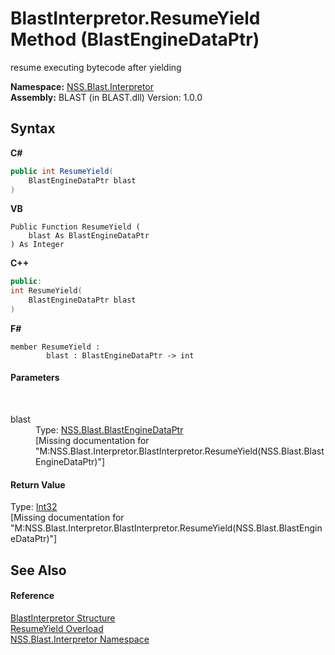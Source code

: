 # BlastInterpretor.ResumeYield Method (BlastEngineDataPtr)
 

resume executing bytecode after yielding

**Namespace:**&nbsp;<a href="bc1962ef-fc17-4dde-e64c-a350d8f217aa">NSS.Blast.Interpretor</a><br />**Assembly:**&nbsp;BLAST (in BLAST.dll) Version: 1.0.0

## Syntax

**C#**<br />
``` C#
public int ResumeYield(
	BlastEngineDataPtr blast
)
```

**VB**<br />
``` VB
Public Function ResumeYield ( 
	blast As BlastEngineDataPtr
) As Integer
```

**C++**<br />
``` C++
public:
int ResumeYield(
	BlastEngineDataPtr blast
)
```

**F#**<br />
``` F#
member ResumeYield : 
        blast : BlastEngineDataPtr -> int 

```


#### Parameters
&nbsp;<dl><dt>blast</dt><dd>Type: <a href="8db5e405-878e-4a0b-b105-f09f3c478935">NSS.Blast.BlastEngineDataPtr</a><br />\[Missing <param name="blast"/> documentation for "M:NSS.Blast.Interpretor.BlastInterpretor.ResumeYield(NSS.Blast.BlastEngineDataPtr)"\]</dd></dl>

#### Return Value
Type: <a href="https://docs.microsoft.com/dotnet/api/system.int32" target="_blank" rel="noopener noreferrer">Int32</a><br />\[Missing <returns> documentation for "M:NSS.Blast.Interpretor.BlastInterpretor.ResumeYield(NSS.Blast.BlastEngineDataPtr)"\]

## See Also


#### Reference
<a href="4de5bd5a-f1bd-8188-7356-ab8a45b847d4">BlastInterpretor Structure</a><br /><a href="522ae3cb-9008-a9fe-de45-15723b8ac931">ResumeYield Overload</a><br /><a href="bc1962ef-fc17-4dde-e64c-a350d8f217aa">NSS.Blast.Interpretor Namespace</a><br />